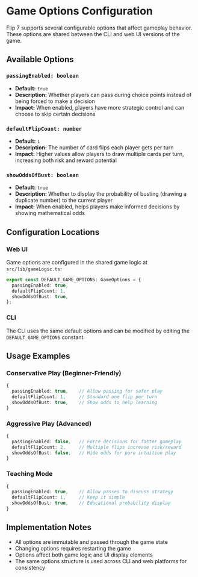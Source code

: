 # Game Options Configuration

Flip 7 supports several configurable options that affect gameplay behavior. These options are shared between the CLI and web UI versions of the game.

## Available Options

### `passingEnabled: boolean`
- **Default:** `true`
- **Description:** Whether players can pass during choice points instead of being forced to make a decision
- **Impact:** When enabled, players have more strategic control and can choose to skip certain decisions

### `defaultFlipCount: number`
- **Default:** `1`
- **Description:** The number of card flips each player gets per turn
- **Impact:** Higher values allow players to draw multiple cards per turn, increasing both risk and reward potential

### `showOddsOfBust: boolean`
- **Default:** `true`
- **Description:** Whether to display the probability of busting (drawing a duplicate number) to the current player
- **Impact:** When enabled, helps players make informed decisions by showing mathematical odds

## Configuration Locations

### Web UI
Game options are configured in the shared game logic at `src/lib/gameLogic.ts`:

```typescript
export const DEFAULT_GAME_OPTIONS: GameOptions = {
  passingEnabled: true,
  defaultFlipCount: 1,
  showOddsOfBust: true,
};
```

### CLI
The CLI uses the same default options and can be modified by editing the `DEFAULT_GAME_OPTIONS` constant.

## Usage Examples

### Conservative Play (Beginner-Friendly)
```typescript
{
  passingEnabled: true,    // Allow passing for safer play
  defaultFlipCount: 1,     // Standard one flip per turn
  showOddsOfBust: true,    // Show odds to help learning
}
```

### Aggressive Play (Advanced)
```typescript
{
  passingEnabled: false,   // Force decisions for faster gameplay
  defaultFlipCount: 2,     // Multiple flips increase risk/reward
  showOddsOfBust: false,   // Hide odds for pure intuition play
}
```

### Teaching Mode
```typescript
{
  passingEnabled: true,    // Allow passes to discuss strategy
  defaultFlipCount: 1,     // Keep it simple
  showOddsOfBust: true,    // Educational probability display
}
```

## Implementation Notes

- All options are immutable and passed through the game state
- Changing options requires restarting the game
- Options affect both game logic and UI display elements
- The same options structure is used across CLI and web platforms for consistency
